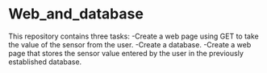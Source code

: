 # Web_and_database
This repository contains three tasks: -Create a web page using GET to take the value of the sensor from the user. -Create a database. -Create a web page that stores the sensor value entered by the user in the previously established database.
